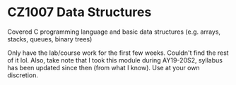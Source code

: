 # CZ1007 Data Structures

Covered C programming language and basic data structures (e.g. arrays, stacks, queues, binary trees)

Only have the lab/course work for the first few weeks. Couldn't find the rest of it lol. Also, take note that I took this module during AY19-20S2, syllabus has been updated since then (from what I know). Use at your own discretion. 
